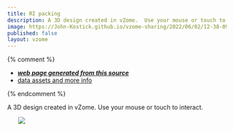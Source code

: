 ```yaml
---
title: RI packing
description: A 3D design created in vZome.  Use your mouse or touch to interact.
image: https://John-Kostick.github.io/vzome-sharing/2022/06/02/12-38-09-RI-packing/RI-packing.png
published: false
layout: vzome
---
```


{% comment %}
 - [***web page generated from this source***](<https://John-Kostick.github.io/vzome-sharing/2022/06/02/RI-packing-12-38-09.html>)
 - [data assets and more info](<https://github.com/John-Kostick/vzome-sharing/tree/main/2022/06/02/12-38-09-RI-packing/>)
 
{% endcomment %}

A 3D design created in vZome.  Use your mouse or touch to interact.

<vzome-viewer style="width: 87%; height: 60vh; margin: 5%"
       src="https://John-Kostick.github.io/vzome-sharing/2022/06/02/12-38-09-RI-packing/RI-packing.vZome" >
  <img src="https://John-Kostick.github.io/vzome-sharing/2022/06/02/12-38-09-RI-packing/RI-packing.png" />
</vzome-viewer>